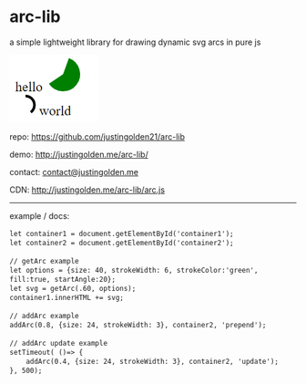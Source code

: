 # arc-lib
 a simple lightweight library for drawing dynamic svg arcs in pure js

<img src="screenshot.png">

repo: https://github.com/justingolden21/arc-lib

demo: http://justingolden.me/arc-lib/

contact: contact@justingolden.me

CDN: http://justingolden.me/arc-lib/arc.js

<hr>

example / docs:

```
let container1 = document.getElementById('container1');
let container2 = document.getElementById('container2');

// getArc example
let options = {size: 40, strokeWidth: 6, strokeColor:'green', fill:true, startAngle:20};
let svg = getArc(.60, options);
container1.innerHTML += svg;

// addArc example
addArc(0.8, {size: 24, strokeWidth: 3}, container2, 'prepend');

// addArc update example
setTimeout( ()=> {
	addArc(0.4, {size: 24, strokeWidth: 3}, container2, 'update');
}, 500);
```